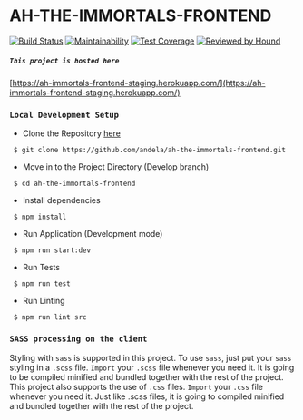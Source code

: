 # AH-THE-IMMORTALS-FRONTEND
[![Build Status](https://travis-ci.org/andela/ah-the-immortals-frontend.svg?branch=develop)](https://travis-ci.org/andela/ah-the-immortals-frontend)
[![Maintainability](https://api.codeclimate.com/v1/badges/ced031db3ad29a705b70/maintainability)](https://codeclimate.com/github/andela/ah-the-immortals-frontend/maintainability)
[![Test Coverage](https://api.codeclimate.com/v1/badges/ced031db3ad29a705b70/test_coverage)](https://codeclimate.com/github/andela/ah-the-immortals-frontend/test_coverage)
[![Reviewed by Hound](https://img.shields.io/badge/Reviewed_by-Hound-8E64B0.svg)](https://houndci.com)


##### `This project is hosted here`
[https://ah-immortals-frontend-staging.herokuapp.com/](https://ah-immortals-frontend-staging.herokuapp.com/)


### `Local Development Setup`
- Clone the Repository [here](https://github.com/andela/ah-the-immortals-frontend.git)

```
 $ git clone https://github.com/andela/ah-the-immortals-frontend.git
```

- Move in to the Project Directory (Develop branch)

```
 $ cd ah-the-immortals-frontend
```

- Install dependencies

```
 $ npm install
```

- Run Application (Development mode)

```
 $ npm run start:dev
```

- Run Tests

```
 $ npm run test
```

- Run Linting

```
 $ npm run lint src
```
### `SASS processing on the client`
Styling with `sass` is supported in this project. To use `sass`, just put your `sass` styling in a `.scss` file.
`Import` your `.scss` file whenever you need it. It is going to be compiled minified and bundled together with the rest of the project.
This project also supports the use of `.css` files. `Import` your `.css` file whenever you need it. Just like .scss files, it is going to compiled minified and bundled together with the rest of the project.
